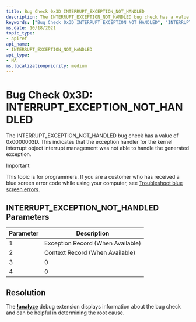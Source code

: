```yaml
---
title: Bug Check 0x3D INTERRUPT_EXCEPTION_NOT_HANDLED
description: The INTERRUPT_EXCEPTION_NOT_HANDLED bug check has a value of 0x0000003D.
keywords: ["Bug Check 0x3D INTERRUPT_EXCEPTION_NOT_HANDLED", "INTERRUPT_EXCEPTION_NOT_HANDLED"]
ms.date: 10/18/2021
topic_type:
- apiref
api_name:
- INTERRUPT_EXCEPTION_NOT_HANDLED
api_type:
- NA
ms.localizationpriority: medium
---
```


# Bug Check 0x3D: INTERRUPT\_EXCEPTION\_NOT\_HANDLED

The INTERRUPT\_EXCEPTION\_NOT\_HANDLED bug check has a value of 0x0000003D. This indicates that the exception handler for the kernel interrupt object interrupt management was not able to handle the generated exception.

> [!IMPORTANT]
> This topic is for programmers. If you are a customer who has received a blue screen error code while using your computer, see [Troubleshoot blue screen errors](https://www.windows.com/stopcode).

## INTERRUPT\_EXCEPTION\_NOT\_HANDLED Parameters

| Parameter | Description                       |
|-----------|-----------------------------------|
| 1         | Exception Record (When Available) |
| 2         | Context Record  (When Available)  |
| 3         | 0                                 |
| 4         | 0                                 |

## Resolution
 
The [**!analyze**](-analyze.md) debug extension displays information about the bug check and can be helpful in determining the root cause.
 

